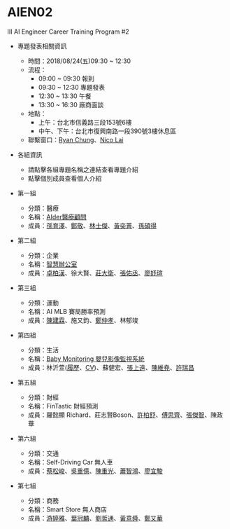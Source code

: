# AIEN02
III AI Engineer Career Training Program #2
* 專題發表相關資訊
    * 時間：2018/08/24(五)09:30 ~ 12:30
    * 流程：
        * 09:00 ~ 09:30 報到
        * 09:30 ~ 12:30 專題發表
        * 12:30 ~ 13:30 午餐
        * 13:30 ~ 16:30 廠商面談
    * 地點：
        * 上午：台北市信義路三段153號6樓
        * 中午、下午：台北市復興南路一段390號3樓休息區
    * 聯繫窗口：[Ryan Chung](mailto:ryan@iii.org.tw)、[Nico Lai](mailto:wl9208@iii.org.tw)

* 各組資訊
    * 請點擊各組專題名稱之連結查看專題介紹
    * 點擊個別成員查看個人介紹


* 第一組
  * 分類：醫療
  * 名稱：[AIder醫療顧問](https://drive.google.com/file/d/197Vv_nZo5LHmKwQ5o8kYR5gutCvLQekY/view)
  * 成員：[孫育澤](https://www.cakeresume.com/mike-sun-d818d2 " 證照
．Deep Learning Explained
．Principles of Machine Learning 
．Data Science Essentials
．Introduction to Python for Data Science
．Introduction to Artificial Intelligence
．Natural Language Processing - NLP
．Ethics and Law in Data and Analytics
．Introduction to HTML and JavaScript 
．Introduction to jQuery 
．Java SE 8 Programmer - OCA
．TOEIC 670
．JLPT N1        
 工作經驗
．03/2017 ~ 02/2018
．擎雷防偽科技 雲端專案管理師 - cloud PMP 
．01/2016 ~ 07/2016
．威鋒數位開發 日文行銷企劃專員-marketing assistant")、[鄭敬](https://github.com/ryan403/AIEN02/ "微軟證照
Introduction to Python for Data Science
Principles of Machine Learning 
工作經驗
礁溪老爺酒店櫃檯服務人員")、[林士傑](https://drive.google.com/file/d/141R3yFpW8Kb-ziBMOimgiLerW1D0mp84/view "世界先進積體電路股份有限公司-新竹科學工業園區製程整合工程師
8吋晶圓積體電路製程整合
25um半導體製程實驗與分析
與客⼾/製程⼯程師溝通合作，提升wafer良率")、[黃奕菁](https://drive.google.com/file/d/1AOiOj1H1nm-f-r1sBudnG67AjCxb2twc/view)、[孫碩得](https://drive.google.com/file/d/1BRf7MvYDtCFj_gsSBzIiMHxzct4JafMd/view "微軟AI相關證照
Principles of Machine Learning
Introduction to Artificial Intelligence
Data Science Essentials
Ethics and Law in Data and Analytics
Deep Learning Explained
Natural Language Processing - NLP
Introduction to Python for Data Science
Introduction to HTML and JavaScript
Introduction to jQuery 
工作經驗
1年，文樺數位互動有限公司，擔任課程顧問
4年，銳盟實業有限公司，擔任模具助理工程師
4年，火鍋世家實業有限公司，擔任內場工讀生
競賽經驗
DrivenData登革熱疫情預測 前10% - 501名
DrivenData患有心臟病機率預測 前15% - 28名")
* 第二組
  * 分類：企業
  * 名稱：[智慧辦公室](https://drive.google.com/file/d/1ka2Bv3AnQviqstxfiAtb3VHG10feqxSQ/view)
  * 成員：[卓柏漢](https://www.cakeresume.com/ghostyydd)、徐大賢、[莊大衛](https://drive.google.com/file/d/1eTr6-lSeUk6-2ZN54AeFM67pHVWxLR8Q/view "【證照】
Introduction to AI 
Introduction to Python for Data Science 
Essential Math for Machine Learning: Python Edition
Ethics and Law in Data and Analytics  
Data Science Essentials  
Principles of Machine Learning
Deep Learning Explained  
Reinforcement Learning Explained  
Natural Language Processing (NLP)
Introduction to Data Science  
Introduction to HTML and Javascript
Developing Big Data Solutions with Azure Machine Learning 
Analytics Storytelling for Impact
Japanese-Language Proficiency Test N2")、[張佑丞](https://www.cakeresume.com/bravod59487 "微軟證照
Introduction to Python for Data Science
Principles of Machine Learning")、[廖妤瑄](https://drive.google.com/file/d/1ppzGvM65V16_qoUAApCNwymz1VBynl29/view)
* 第三組
  * 分類：運動
  * 名稱：AI MLB 賽局勝率預測
  * 成員：[陳建霖](https://drive.google.com/file/d/1whwlHPJzbGiPN6IH-Jsu_cdv0yk9l8MM/view "證照
．Introduction to AI
．Principles of Machine Learning
．Introduction to HTML and JavaScript 
．Introduction to Python for Data Science
．Introduction to JQuery
工作經驗
．02/2017 ~ 06/2017 緯創資通-網站自動化測試程式開發-python")、施又鈞、[鄭仲孝](https://drive.google.com/file/d/16NYWejLZYBzDNEdCqvK_jNhUjnJA-4i1/view "微軟證照
Introduction to Python for Data Science
Introduction to HTML and JavaScript
Introduction to Artificial Intelligence
Principles of Machine Learning
工作經歷
融程電訊電子工程師
台灣房屋業務專員")、林郁竣
* 第四組
  * 分類：生活
  * 名稱：[Baby Monitoring 嬰兒影像監視系統](https://docs.google.com/presentation/d/11xkok0-ly8LTDtk_3UFZBTIGC3w1whSGYR-Z34Ui3Ek/edit?usp=sharing)
  * 成員：林沂萱([履歷](https://www.cakeresume.com/lin-yihsuan "Kantar TNS 市場研究顧問公司
      分析解讀資料並傳寫報告
      負責各專案進度安排及於各部門間溝通協調
      與客戶直接溝通，解決客戶面臨之問題
TOEIC 850分")、[CV](https://www.cakeresume.com/yxlin))、蘇健宏、[張上遠](https://www.cakeresume.com/s--8JeR7D6CMZ4OFWiEyYvW5w--/brajadra "微軟證照
Introduction to Python for Data Science
Principles of Machine Learning")、[陳維堯](https://drive.google.com/open?id=1hYYjV3PCWeXSeyRNu-0iQf68Er9aDN_J)、[許瑞昌](https://www.cakeresume.com/s--R4tv-PVBE6fruvM8NEwg5A--/jerry800416)
* 第五組
  * 分類：財經
  * 名稱：FinTastic 財經預測
  * 成員：羅懿顯 Richard、莊志賢Boson、[許柏舒](https://www.cakeresume.com/s--_LPaGCkE6NtiKauUF4lmdg--/jamiexgw "日文MIS 
日文N1 
多益780分")、[傅思齊](https://drive.google.com/file/d/1MM6zg85_movlY_09jt1_kNob4uE5MP5h/view "RaspBerry Pi
中央研究院數學所研究助理
財務報表分析")、[張傑智](https://www.cakeresume.com/s--T01jkqtlftQzMfCP4feKng--/chiehchih1110 "微軟證照
Building Interactive Prototypes using JavaScript  
Introduction to HTML and JavaScript 
Introduction to Python for Data Science 
Principles of Machine Learning 
Designing a Technical Solution  
Introduction to Python: Absolute Beginner")、陳政華
* 第六組
  * 分類：交通
  * 名稱：Self-Driving Car 無人車
  * 成員：[蔡松峻](https://www.cakeresume.com/gerald-krystal "開發耕莘醫院護理用 app-IOS、代表參與大專院校專題競賽、開發新華航高鐵加購系統及其子系統-於華航任職時、改良華航旅遊小叮嚀系統-於華航任職時、開發航廈資訊維護系統-於華航任職時、參與內部用請假Chatbot開發-Luis調教、日文N3")、[吳重億](https://drive.google.com/file/d/1Gsq1twcM9PLDHqclKiCanE03kR-Gmoj4/view "擔任TSMC廠務工程師
 擔任NSP製程工程師
")、[陳重光](https://drive.google.com/file/d/1AMnhNX72C45NISpGzO0do0yTaEamp9se/view "頎邦Driver IC 產品測試工程師
       與客戶/ 廠內溝通合作
       收集資料與分析良率
       新產品導入 & 異常品管控
TOEIC 903分")、[蕭智鴻](https://drive.google.com/file/d/1-aiiNFF5N96sa1FKow5AO_Z3nCeAlmez/view)、[廖宜駿](https://www.cakeresume.com/s--DBHXy8GiDpG6qJZjxgR-SA--/catonleft0216 "硬體實作
Raspberry pi 應用
微軟證照
Introduction to Python for Data Science
工作經驗
5年土木工程行擔任員工估價及實作")
* 第七組
  * 分類：商務
  * 名稱：Smart Store 無人商店
  * 成員：[游婷雅](https://drive.google.com/file/d/19zmzLxguxdSrW_Pi3PdmJaCz0fE560l0/view)、[葉冠麟](https://www.cakeresume.com/s--ZTG9_88r6cZ9P0fj5zi23w--/cctytw2000)、[劉哲通](https://www.cakeresume.com/s--0fqzIHzpThcdyoNcyNmB3g--/ltfevr "微軟證照
Introduction to Python for Data Science
Principles of Machine Learning
Introduction to HTML and Javascript
Building Interactive Prototypes using JavaScript
工作經驗
盛旭國際IT部門軟體設計工程師
千美科技軟體設計工程師")、[黃意舜](https://www.cakeresume.com/arron "微軟證照
Introduction to Python for Data Science
Principles of Machine Learning
Introduction to HTML and Javascript
Building Interactive Prototypes using JavaScript
工作經驗
友達光電CF製程工程師
")、[鄭又華](https://www.cakeresume.com/s--b1JSg6J7F-dJi6BJcYBL7A--/ln19830111 "證照
全民英檢
Maryland University Intensive english program 
恆逸python程式語言結訓證書
Ethics and Law in Data and Analytics 
Introduction to HTML and Javascript 
Introduction to Python for Data Science 
Introduction to Python: Absolute Beginner 
Principles of Machine Learning Certificate
Introduction to Artificial Intelligence 
工作經驗
海洋大學生物科技實驗室-基因轉殖
台灣省體育總會助理")

